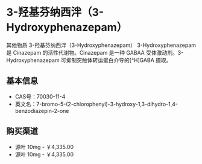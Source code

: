 # 3-羟基芬纳西泮（3-Hydroxyphenazepam）
 其他物质
3-羟基芬纳西泮（3-Hydroxyphenazepam）
3-Hydroxyphenazepam 是 Cinazepam 的活性代谢物。Cinazepam 是一种 GABAA 受体激动剂。3-Hydroxyphenazepam 可抑制突触体转运蛋白介导的[³H]GABA 摄取。

## 基本信息
- CAS号：70030-11-4
- 英文名：7-bromo-5-(2-chlorophenyl)-3-hydroxy-1,3-dihydro-1,4-benzodiazepin-2-one

## 购买渠道
- 源叶 10mg - ￥4,335.00
- 源叶 10mg - ￥4,335.00